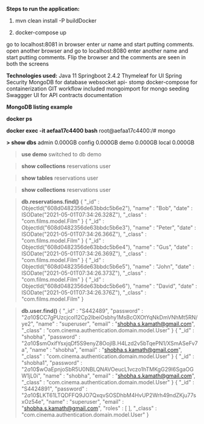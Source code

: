 **Steps to run the application:**

1. mvn clean install -P buildDocker

2. docker-compose up

go to localhost:8081 in browser
enter ur name and start putting comments.
open another browser and go to localhost:8080
enter another name and start putting comments.
Flip the browser and the comments are seen in both the screens


**Technologies used:**
Java 11
Springboot 2.4.2
Thymeleaf for UI
Spring Security
MongoDB for database
websocket api- stomp
docker-compose for containerization
GIT workflow included
mongoimport for mongo seeding
Swaggger UI for API contracts documentation



**MongoDB listing example**

**docker ps**

**docker exec -it aefaa17c4400 bash**
root@aefaa17c4400:/# mongo

**> show dbs**
admin   0.000GB
config  0.000GB
demo    0.000GB
local   0.000GB

> **use demo**
switched to db demo


> **show collections**
reservations
user

> **show tables**
reservations
user


> **show collections**
reservations
user

> **db.reservations.find()**
{ "_id" : ObjectId("608d0482356de63bbdc5b6e2"), "name" : "Bob", "date" : ISODate("2021-05-01T07:34:26.328Z"), "_class" : "com.films.model.Film" }
{ "_id" : ObjectId("608d0482356de63bbdc5b6e3"), "name" : "Peter", "date" : ISODate("2021-05-01T07:34:26.366Z"), "_class" : "com.films.model.Film" }
{ "_id" : ObjectId("608d0482356de63bbdc5b6e4"), "name" : "Gus", "date" : ISODate("2021-05-01T07:34:26.369Z"), "_class" : "com.films.model.Film" }
{ "_id" : ObjectId("608d0482356de63bbdc5b6e5"), "name" : "John", "date" : ISODate("2021-05-01T07:34:26.373Z"), "_class" : "com.films.model.Film" }
{ "_id" : ObjectId("608d0482356de63bbdc5b6e6"), "name" : "David", "date" : ISODate("2021-05-01T07:34:26.376Z"), "_class" : "com.films.model.Film" }

> **db.user.find()**
{ "_id" : "S442489", "password" : "$2a$10$CC7gPUzcjcol12Cp2IbeiOsbhy1MsBcOXOtYqNkDmVNhMt5RN/ye2", "name" : "superuser", "email" : "shobha.s.kamath@gmail.com", "_class" : "com.cinema.authentication.domain.model.User" }
{ "_id" : "shobha", "password" : "$2a$10$smOxifYsxjqDf5S9enyZ8OojlB.H4Lzd2v5bTqePN1/XSmASeFv7a", "name" : "shobha", "email" : "shobha.s.kamath@gmail.com", "_class" : "com.cinema.authentication.domain.model.User" }
{ "_id" : "shobha1", "password" : "$2a$10$wOaEpnjoSbR5U0NBLQNAVOeucL1vczo1hTMKgG29l6SgaOGW1jL0i", "name" : "shobha", "email" : "shobha.s.kamath@gmail.com", "_class" : "com.cinema.authentication.domain.model.User" }
{ "_id" : "S4424891", "password" : "$2a$10$LKT61LTQDFFQ9JO7QxqvSOSDhbM4HvUP2Wrh49ndZKju77sxOz54e", "name" : "superuser", "email" : "shobha.s.kamath@gmail.com", "roles" : [ ], "_class" : "com.cinema.authentication.domain.model.User" }
>

